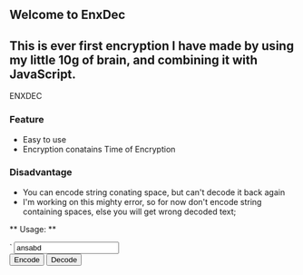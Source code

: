 ## Welcome to EnxDec

## This is ever first encryption I have made by using my little 10g of brain, and combining it with JavaScript.

ENXDEC

### Feature

- Easy to use
- Encryption conatains Time of Encryption

### Disadvantage
- You can encode string conating space, but can't decode it back again
- I'm working on this mighty error, so for now don't encode string containing spaces, else you will get wrong decoded text;

** Usage: **

`<script src='enxdec.js'></script>
	<input id="inp" value="ansabd"><br>
	<button onclick="encodeThis(document.getElementById('inp').value)">Encode</button>
	<button onclick="decodeThis(document.getElementById('inp').value)">Decode</button>
	<br>
	<font id="enc"></font><br><br>
	<font id="dec"></font>
	<script>
		function encodeThis(val) {
			document.getElementById('enc').innerHTML=xencode(val);
		}
		function decodeThis(val) {
			var dec = document.getElementById('dec');
			var ret = xdecode(val);
			dec.innerHTML = 'Value: '+ret.value+'<br><br>';
			dec.innerHTML += 'TOE: '+ret.time;
		}

	</script>`
	
## Notice:
**When you decode the text you will get return type, 'Object', so don't worry, it's pretty simple
let's assume, 
	`var dec = xdecode('---------');
	 var retrn = dec.value; //For getting decoded text
	 var toe = dec.time; //For getting when the text was encoded`
Is'nt it pretty simple!!
		
